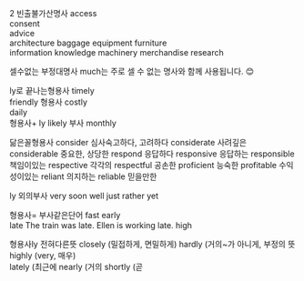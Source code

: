  2
빈출불가산명사
access  
consent  
advice  
architecture baggage
 equipment furniture  
information
 knowledge machinery merchandise research

셀수없는 부정대명사
much는 주로 셀 수 없는 명사와 함께 사용됩니다. 😊


 ly로 끝나는형용사
timely  
friendly 
형용사
costly  
daily  
형용사+ ly 
likely
부사
monthly

닮은꼴형용사
consider 
심사숙고하다, 고려하다
considerate 
사려깊은
considerable
중요한, 상당한
respond
응답하다
responsive
응답하는
responsible
책임이있는
respective
각각의
respectful
공손한
proficient
능숙한
profitable
수익성이있는
reliant
의지하는
reliable
믿을만한


ly 외의부사
very 
soon well just  rather yet

형용사= 부사같은단어
fast 
early  
late 
The train was late.
 Ellen is working late.
 high

형용사ly 전혀다른뜻
closely (밀접하게, 면밀하게)
hardly (거의~가 아니게, 부정의 뜻
highly (very, 매우)\
lately (최근에
nearly (거의
shortly (곧

